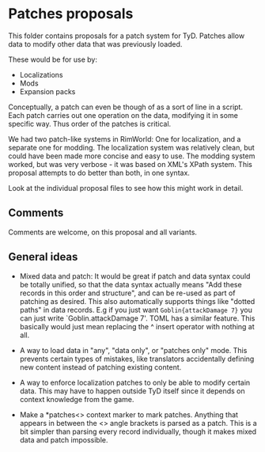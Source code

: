 #  Patches proposals

This folder contains proposals for a patch system for TyD. Patches allow data to modify other data that was previously loaded.

These would be for use by:

* Localizations
* Mods
* Expansion packs

Conceptually, a patch can even be though of as a sort of line in a script. Each patch carries out one operation on the data, modifying it in some specific way. Thus order of the patches is critical.

We had two patch-like systems in RimWorld: One for localization, and a separate one for modding. The localization system was relatively clean, but could have been made more concise and easy to use. The modding system worked, but was very verbose - it was based on XML's XPath system. This proposal attempts to do better than both, in one syntax.

Look at the individual proposal files to see how this might work in detail.

## Comments

Comments are welcome, on this proposal and all variants.

## General ideas

* Mixed data and patch: It would be great if patch and data syntax could be totally unified, so that the data syntax actually means "Add these records in this order and structure", and can be re-used as part of patching as desired. This also automatically supports things like "dotted paths" in data records. E.g if you just want `Goblin{attackDamage 7}` you can just write `Goblin.attackDamage 7'. TOML has a similar feature. This basically would just mean replacing the ^ insert operator with nothing at all.

* A way to load data in "any", "data only", or "patches only" mode. This prevents certain types of mistakes, like translators accidentally defining new content instead of patching existing content.

* A way to enforce localization patches to only be able to modify certain data. This may have to happen outside TyD itself since it depends on context knowledge from the game.

* Make a *patches<> context marker to mark patches. Anything that appears in between the <> angle brackets is parsed as a patch. This is a bit simpler than parsing every record individually, though it makes mixed data and patch impossible.

